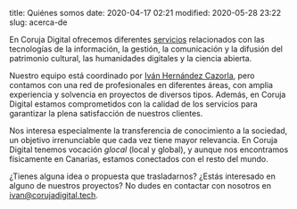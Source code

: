 title: Quiénes somos
date: 2020-04-17 02:21
modified: 2020-05-28 23:22
slug: acerca-de

En Coruja Digital ofrecemos diferentes [servicios](/servicios.html) relacionados con las tecnologías de la información, la gestión, la comunicación y la difusión del patrimonio cultural, las humanidades digitales y la ciencia abierta.

Nuestro equipo está coordinado por [Iván Hernández Cazorla](https://ivanhercaz.com), pero contamos con una red de profesionales en diferentes áreas, con amplia experiencia y solvencia en proyectos de diversos tipos. Además, en Coruja Digital estamos comprometidos con la calidad de los servicios para garantizar la plena satisfacción de nuestros clientes.

Nos interesa especialmente la transferencia de conocimiento a la sociedad, un objetivo irrenunciable que cada vez tiene mayor relevancia. En Coruja Digital tenemos vocación *glocal* (local y global), y aunque nos encontramos físicamente en Canarias, estamos conectados con el resto del mundo. 

¿Tienes alguna idea o propuesta que trasladarnos? ¿Estás interesado en alguno de nuestros proyectos? No dudes en contactar con nosotros en <a href="mailto:ivan@corujadigital.tech">ivan@corujadigital.tech</a>.
